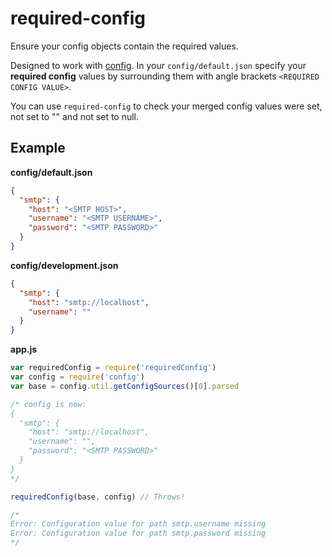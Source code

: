 # required-config
Ensure your config objects contain the required values.

Designed to work with [config](https://www.npmjs.com/package/config). In your `config/default.json` specify your **required config** values by surrounding them with angle brackets `<REQUIRED CONFIG VALUE>`.

You can use `required-config` to check your merged config values were set, not set to "" and not set to null.

## Example

**config/default.json**
```json
{
  "smtp": {
    "host": "<SMTP HOST>",
    "username": "<SMTP USERNAME>",
    "password": "<SMTP PASSWORD>"
  }
}
```

**config/development.json**
```json
{
  "smtp": {
    "host": "smtp://localhost",
    "username": ""
  }
}
```

**app.js**
```js
var requiredConfig = require('requiredConfig')
var config = require('config')
var base = config.util.getConfigSources()[0].parsed

/* config is now:
{
  "smtp": {
    "host": "smtp://localhost",
    "username": "",
    "password": "<SMTP PASSWORD>"
  }
}
*/

requiredConfig(base, config) // Throws!

/*
Error: Configuration value for path smtp.username missing
Error: Configuration value for path smtp.password missing
*/
```
